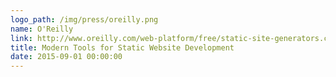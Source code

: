 ```yaml
---
logo_path: /img/press/oreilly.png
name: O'Reilly
link: http://www.oreilly.com/web-platform/free/static-site-generators.csp
title: Modern Tools for Static Website Development
date: 2015-09-01 00:00:00
---
```

